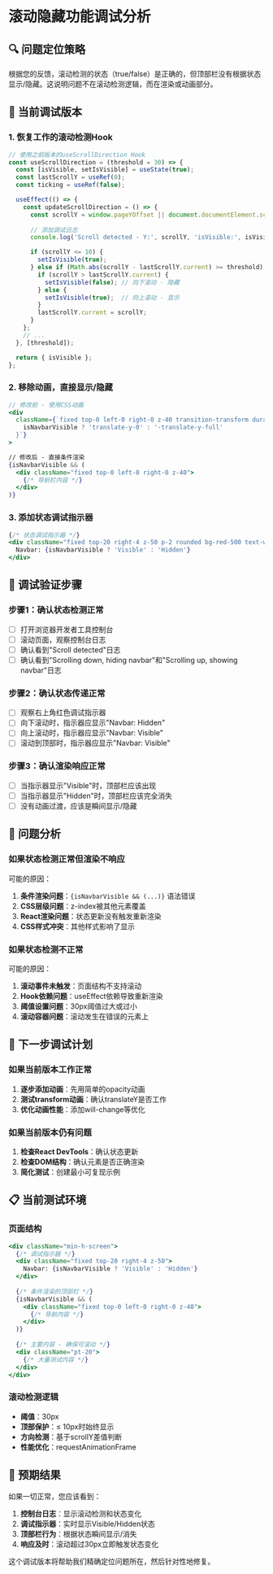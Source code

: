 # 滚动隐藏功能调试分析

## 🔍 问题定位策略

根据您的反馈，滚动检测的状态（true/false）是正确的，但顶部栏没有根据状态显示/隐藏。这说明问题不在滚动检测逻辑，而在渲染或动画部分。

## 🎯 当前调试版本

### 1. 恢复工作的滚动检测Hook
```javascript
// 使用之前版本的useScrollDirection Hook
const useScrollDirection = (threshold = 30) => {
  const [isVisible, setIsVisible] = useState(true);
  const lastScrollY = useRef(0);
  const ticking = useRef(false);

  useEffect(() => {
    const updateScrollDirection = () => {
      const scrollY = window.pageYOffset || document.documentElement.scrollTop;
      
      // 添加调试日志
      console.log('Scroll detected - Y:', scrollY, 'isVisible:', isVisible);

      if (scrollY <= 10) {
        setIsVisible(true);
      } else if (Math.abs(scrollY - lastScrollY.current) >= threshold) {
        if (scrollY > lastScrollY.current) {
          setIsVisible(false); // 向下滚动 - 隐藏
        } else {
          setIsVisible(true);  // 向上滚动 - 显示
        }
        lastScrollY.current = scrollY;
      }
    };
    // ...
  }, [threshold]);

  return { isVisible };
};
```

### 2. 移除动画，直接显示/隐藏
```jsx
// 修改前 - 使用CSS动画
<div 
  className={`fixed top-0 left-0 right-0 z-40 transition-transform duration-300 ease-in-out ${
    isNavbarVisible ? 'translate-y-0' : '-translate-y-full'
  }`}
>

// 修改后 - 直接条件渲染
{isNavbarVisible && (
  <div className="fixed top-0 left-0 right-0 z-40">
    {/* 导航栏内容 */}
  </div>
)}
```

### 3. 添加状态调试指示器
```jsx
{/* 状态调试指示器 */}
<div className="fixed top-20 right-4 z-50 p-2 rounded bg-red-500 text-white text-xs">
  Navbar: {isNavbarVisible ? 'Visible' : 'Hidden'}
</div>
```

## 🔧 调试验证步骤

### 步骤1：确认状态检测正常
- [ ] 打开浏览器开发者工具控制台
- [ ] 滚动页面，观察控制台日志
- [ ] 确认看到"Scroll detected"日志
- [ ] 确认看到"Scrolling down, hiding navbar"和"Scrolling up, showing navbar"日志

### 步骤2：确认状态传递正常
- [ ] 观察右上角红色调试指示器
- [ ] 向下滚动时，指示器应显示"Navbar: Hidden"
- [ ] 向上滚动时，指示器应显示"Navbar: Visible"
- [ ] 滚动到顶部时，指示器应显示"Navbar: Visible"

### 步骤3：确认渲染响应正常
- [ ] 当指示器显示"Visible"时，顶部栏应该出现
- [ ] 当指示器显示"Hidden"时，顶部栏应该完全消失
- [ ] 没有动画过渡，应该是瞬间显示/隐藏

## 🎯 问题分析

### 如果状态检测正常但渲染不响应
可能的原因：
1. **条件渲染问题**：`{isNavbarVisible && (...)}` 语法错误
2. **CSS层级问题**：z-index被其他元素覆盖
3. **React渲染问题**：状态更新没有触发重新渲染
4. **CSS样式冲突**：其他样式影响了显示

### 如果状态检测不正常
可能的原因：
1. **滚动事件未触发**：页面结构不支持滚动
2. **Hook依赖问题**：useEffect依赖导致重新渲染
3. **阈值设置问题**：30px阈值过大或过小
4. **滚动容器问题**：滚动发生在错误的元素上

## 🔄 下一步调试计划

### 如果当前版本工作正常
1. **逐步添加动画**：先用简单的opacity动画
2. **测试transform动画**：确认translateY是否工作
3. **优化动画性能**：添加will-change等优化

### 如果当前版本仍有问题
1. **检查React DevTools**：确认状态更新
2. **检查DOM结构**：确认元素是否正确渲染
3. **简化测试**：创建最小可复现示例

## 📋 当前测试环境

### 页面结构
```jsx
<div className="min-h-screen">
  {/* 调试指示器 */}
  <div className="fixed top-20 right-4 z-50">
    Navbar: {isNavbarVisible ? 'Visible' : 'Hidden'}
  </div>
  
  {/* 条件渲染的顶部栏 */}
  {isNavbarVisible && (
    <div className="fixed top-0 left-0 right-0 z-40">
      {/* 导航内容 */}
    </div>
  )}
  
  {/* 主要内容 - 确保可滚动 */}
  <div className="pt-20">
    {/* 大量测试内容 */}
  </div>
</div>
```

### 滚动检测逻辑
- **阈值**：30px
- **顶部保护**：≤ 10px时始终显示
- **方向检测**：基于scrollY差值判断
- **性能优化**：requestAnimationFrame

## 🎉 预期结果

如果一切正常，您应该看到：
1. **控制台日志**：显示滚动检测和状态变化
2. **调试指示器**：实时显示Visible/Hidden状态
3. **顶部栏行为**：根据状态瞬间显示/消失
4. **响应及时**：滚动超过30px立即触发状态变化

这个调试版本将帮助我们精确定位问题所在，然后针对性地修复。
